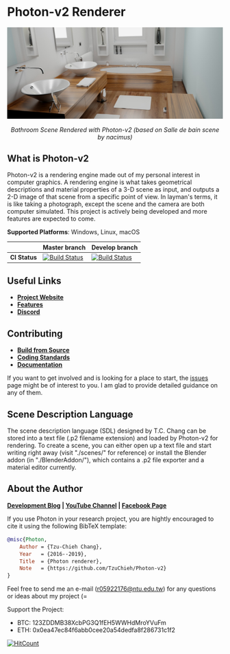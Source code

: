 # Photon-v2 Renderer

<a href="./gallery/bathroom_(based on Salle de bain by nacimus).jpg"><img src="./gallery/bathroom_(based on Salle de bain by nacimus).jpg"></a><br />
<p align="center"> <i>Bathroom Scene Rendered with Photon-v2 (based on Salle de bain scene by nacimus)</i> </p>

## What is Photon-v2

Photon-v2 is a rendering engine made out of my personal interest in computer graphics. A rendering engine is what takes geometrical descriptions and material properties of a 3-D scene as input, and outputs a 2-D image of that scene from a specific point of view. In layman's terms, it is like taking a photograph, except the scene and the camera are both computer simulated. This project is actively being developed and more features are expected to come.

**Supported Platforms**: Windows, Linux, macOS

|| Master branch | Develop branch |
| ------------- | -----------------------|-----------------------|
| **CI Status**     | [![Build Status](https://travis-ci.org/TzuChieh/Photon-v2.svg?branch=master)](https://travis-ci.org/TzuChieh/Photon-v2) | [![Build Status](https://travis-ci.org/TzuChieh/Photon-v2.svg?branch=develop)](https://travis-ci.org/TzuChieh/Photon-v2) |

## Useful Links

* [**Project Website**](https://tzuchieh.github.io/photon_v2_what_is_photon.html)
* [**Features**](https://tzuchieh.github.io/photon_v2_features.html)
* [**Discord**](https://discord.gg/tqkdSDt)

## Contributing

* [**Build from Source**](https://tzuchieh.github.io/photon_v2_build_from_source.html)
* [**Coding Standards**](https://tzuchieh.github.io/photon_v2_coding_standard.html)
* [**Documentation**](https://tzuchieh.github.io/engine_docs/v2.0.0/index.html)

If you want to get involved and is looking for a place to start, the [issues](https://github.com/TzuChieh/Photon-v2/issues) page might be of interest to you. I am glad to provide detailed guidance on any of them.

## Scene Description Language

The scene description language (SDL) designed by T.C. Chang can be stored into a text file (.p2 filename extension) and loaded by Photon-v2 for rendering. To create a scene, you can either open up a text file and start writing right away (visit "./scenes/" for reference) or install the Blender addon (in "./BlenderAddon/"), which contains a .p2 file exporter and a material editor currently.

## About the Author

**[Development Blog](https://tzuchieh.github.io/blog.html) | [YouTube Channel](https://www.youtube.com/channel/UCKdlogjqjuFsuv06wajp-2g) | [Facebook Page](https://www.facebook.com/tccthedeveloper/)**

If you use Photon in your research project, you are hightly encouraged to cite it using the following BibTeX template:

```latex.bib
@misc{Photon,
	Author = {Tzu-Chieh Chang},
	Year   = {2016--2019},
	Title  = {Photon renderer},
	Note   = {https://github.com/TzuChieh/Photon-v2}
} 
```

Feel free to send me an e-mail (r05922176@ntu.edu.tw) for any questions or ideas about my project (= <br />

Support the Project:

* BTC: 123ZDDMB38XcbPG3Q1fEH5WWHdMroYVuFm
* ETH: 0x0ea47ec84f6abb0cee20a54dedfa8f286731c1f2

[![HitCount](http://hits.dwyl.io/TzuChieh/Photon-v2.svg)](http://hits.dwyl.io/TzuChieh/Photon-v2)
